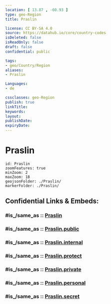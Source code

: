 ```yaml
---
location: [ 13.87 , -60.93 ] 
type: geo-Region
title: Praslin

license: CC BY-SA 4.0
source: https://datahub.io/core/country-codes
isDeleted: false
isReadOnly: false
draft: false
confidential: public

tags:
- geo/Country/Region
aliases:
- Praslin

Languages:
- de

cssclasses: geo-Region
publish: true
linkTitle: 
keywords: 
layout: 
publishDate: 
expiryDate: 
---
```


# Praslin

```leaflet
id: Praslin
zoomFeatures: true 
minZoom: 2 
maxZoom: 18
geojsonFolder: ./Praslin/
markerFolder: ./Praslin/
```


## Confidential Links & Embeds: 

### #is_/same_as :: [Praslin](/_Standards/Earth/Continent/America~Caribbean/Saint_Lucia/Districts~Saint_Lucia/Praslin.md) 

### #is_/same_as :: [Praslin.public](/_public/Earth/Continent/America~Caribbean/Saint_Lucia/Districts~Saint_Lucia/Praslin.public.md) 

### #is_/same_as :: [Praslin.internal](/_internal/Earth/Continent/America~Caribbean/Saint_Lucia/Districts~Saint_Lucia/Praslin.internal.md) 

### #is_/same_as :: [Praslin.protect](/_protect/Earth/Continent/America~Caribbean/Saint_Lucia/Districts~Saint_Lucia/Praslin.protect.md) 

### #is_/same_as :: [Praslin.private](/_private/Earth/Continent/America~Caribbean/Saint_Lucia/Districts~Saint_Lucia/Praslin.private.md) 

### #is_/same_as :: [Praslin.personal](/_personal/Earth/Continent/America~Caribbean/Saint_Lucia/Districts~Saint_Lucia/Praslin.personal.md) 

### #is_/same_as :: [Praslin.secret](/_secret/Earth/Continent/America~Caribbean/Saint_Lucia/Districts~Saint_Lucia/Praslin.secret.md)

